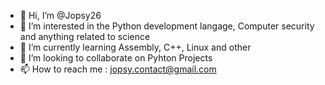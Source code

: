 - 👋 Hi, I’m @Jopsy26
- 👀 I’m interested in the Python development langage, Computer security and anything related to science
- 🌱 I’m currently learning Assembly, C++, Linux and other
- 💞️ I’m looking to collaborate on Pyhton Projects
- 📫 How to reach me : jopsy.contact@gmail.com

<!---
Jopsy26/Jopsy26 is a ✨ special ✨ repository because its `README.md` (this file) appears on your GitHub profile.
You can click the Preview link to take a look at your changes.
--->
